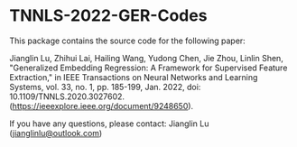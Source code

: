 # TNNLS-2022-GER-Codes

This package contains the source code for the following paper:


Jianglin Lu, Zhihui Lai, Hailing Wang, Yudong Chen, Jie Zhou, Linlin Shen, "Generalized Embedding Regression: A Framework for Supervised Feature Extraction," in IEEE Transactions on Neural Networks and Learning Systems, vol. 33, no. 1, pp. 185-199, Jan. 2022, doi: 10.1109/TNNLS.2020.3027602. (https://ieeexplore.ieee.org/document/9248650).


If you have any questions, please contact:  Jianglin Lu (jianglinlu@outlook.com)
